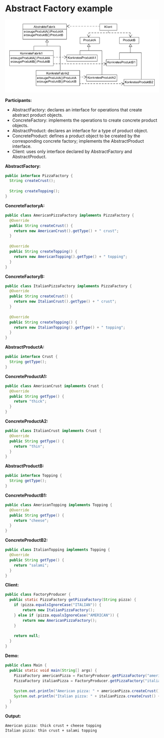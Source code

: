 # Abstract Factory example

![abstract-factory](../class-diagrams/abstract-factory.png)

**Participants:**

* AbstractFactory: declares an interface for operations that create abstract product objects.
* ConcreteFactory: implements the operations to create concrete product objects.
* AbstractProduct: declares an interface for a type of product object.
* ConcreteProduct: defines a product object to be created by the corresponding concrete factory; implements the AbstractProduct interface.
* Client: uses only interface declared by AbstractFactory and AbstractProduct.

**AbstractFactory:**

  ```java
  public interface PizzaFactory {
    String createCrust();

    String createTopping();
  }
  ```
  
**ConcreteFactoryA:**

  ```java
  public class AmericanPizzaFactory implements PizzaFactory {
    @Override
    public String createCrust() {
      return new AmericanCrust().getType() + " crust";
    }

    @Override
    public String createTopping() {
      return new AmericanTopping().getType() + " topping";
    }
  }
  ```
  
**ConcreteFactoryB:**

  ```java
  public class ItalianPizzaFactory implements PizzaFactory {
    @Override
    public String createCrust() {
      return new ItalianCrust().getType() + " crust";
    }

    @Override
    public String createTopping() {
      return new ItalianTopping().getType() + " topping";
    }
  }
  ```
  
**AbstractProductA:**

  ```java
  public interface Crust {
    String getType();
  }
  ```
  
**ConcreteProductA1:**

  ```java
  public class AmericanCrust implements Crust {
    @Override
    public String getType() {
      return "thick";
    }
  }
  ```
  
**ConcreteProductA2:**

  ```java
  public class ItalianCrust implements Crust {
    @Override
    public String getType() {
      return "thin";
    }
  }
  ```

**AbstractProductB:**

  ```java
  public interface Topping {
    String getType();
  }
  ```
  
**ConcreteProductB1:**

  ```java
  public class AmericanTopping implements Topping {
    @Override
    public String getType() {
      return "cheese";
    }
  }
  ```
  
**ConcreteProductB2:**

  ```java
  public class ItalianTopping implements Topping {
    @Override
    public String getType() {
      return "salami";
    }
  }
  ```
  
**Client:**

  ```java
  public class FactoryProducer {
    public static PizzaFactory getPizzaFactory(String pizza) {
      if (pizza.equalsIgnoreCase("ITALIAN")) {
          return new ItalianPizzaFactory();
      } else if (pizza.equalsIgnoreCase("AMERICAN")) {
          return new AmericanPizzaFactory();
      }

      return null;
    }
  }
  ```
  
**Demo:**

  ```java
  public class Main {
    public static void main(String[] args) {
      PizzaFactory americanPizza = FactoryProducer.getPizzaFactory("american");
      PizzaFactory italianPizza = FactoryProducer.getPizzaFactory("italian");

      System.out.println("American pizza: " + americanPizza.createCrust() + " + " + americanPizza.createTopping());
      System.out.println("Italian pizza: " + italianPizza.createCrust() + " + " + italianPizza.createTopping());
    }
  }
  ```

**Output:**

  ```
  American pizza: thick crust + cheese topping
  Italian pizza: thin crust + salami topping
  ```
